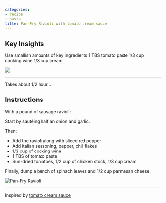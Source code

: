 ```yaml
---
categories:
- recipe
- pasta
title: Pan-Fry Ravioli with tomato cream sauce
---
```



## Key Insights
Use smallish amounts of key ingredients
1 TBS tomato paste
1/3 cup cooking wine
1/3 cup cream


<img src="https://www.kitchensanctuary.com/wp-content/uploads/2021/06/Creamy-Tomato-Ravioli-Sauce-square-FS-30-300x300.webp" />

***
Takes about 1/2 hour...

## Instructions

With a pound of sausage ravioli:


Start by sautéing half an onion and garlic.

Then:
- Add the ravioli along with sliced red pepper
- Add italian seasoning, pepper, chili flakes
- 1/3 cup of cooking wine
- 1 TBS of tomato paste
- Sun-dried tomatoes, 1/2 cup of chicken stock, 1/3 cup cream

Finally, dump a bunch of spinach leaves and 1/2 cup parmesan cheese.

![Pan-Fry Ravioli](https://sat02pap004files.storage.live.com/y4mQIg7WpDSSztzcCnrwDESa0ztU3Pkft276aYHpxBA1bVYdK4XmcOgCW0o9caSPNTqD_c6JCNMr6zrkx0akWlcELVs-7v-CLd3IMTXjWiH7S8dC-7FotL_v3JrpvaTCQulzVvOBjIimsmWecxOJ_JPwWf0d2tVejiBVSTiFgN96Qp_XyFpg6DQpTZxsaEtWg-a?width=660&height=495&cropmode=none?no.jpg)

***
Inspired by [tomato cream sauce](https://www.kitchensanctuary.com/creamy-tomato-ravioli-sauce/)